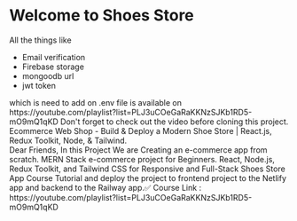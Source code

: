 # Welcome to Shoes Store
All the things like
- Email verification
- Firebase storage
- mongoodb url
- jwt token
<div></div>
which is need to add on .env file is available on https://youtube.com/playlist?list=PLJ3uCOeGaRaKKNzSJKb1RD5-mO9mQ1qKD
Don't forget to check out the video before cloning this project.
Ecommerce Web Shop - Build & Deploy a Modern Shoe Store | React.js, Redux Toolkit, Node, & Tailwind.
<div></div>
Dear Friends, In this Project We are Creating an e-commerce app from scratch. MERN Stack e-commerce project for Beginners. React, Node.js, Redux Toolkit, and Tailwind CSS for Responsive and  Full-Stack Shoes Store App Course Tutorial and deploy the project to frontend project to the Netlify app and backend to the Railway app.✅
Course Link : https://youtube.com/playlist?list=PLJ3uCOeGaRaKKNzSJKb1RD5-mO9mQ1qKD
